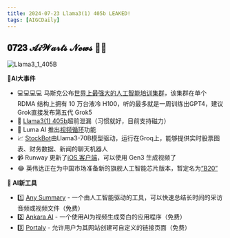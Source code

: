 ```yaml
---
title: 2024-07-23 Llama3(1) 405b LEAKED!
tags: [AIGCDaily]
---
```


## 𝟎𝟕𝟐𝟑 𝓐𝓲𝓦𝓪𝓻𝓽𝓼 𝓝𝓮𝔀𝓼  🧙📰 

![Llama3_1_405B](https://cdn.jsdelivr.net/gh/donttal/imgbed/img/Llama3_1_405B.webp)

**🤯AI大事件**

- 💻💻💻💻 马斯克公布[世界上最强大的人工智能培训集群](https://x.com/elonmusk/status/1815325410667749760)，该集群在单个 RDMA 结构上拥有 10 万台液冷 H100，听的最多就是一周训练出GPT4，建议Grok直接发布第五代 Grok5
- 🦙 [Llama3(1) 405b](https://x.com/kimmonismus/status/1815314833236984274)超前泄漏（习惯就好，目前支持磁力）
- 👀 Luma AI 推出[视频循环](https://x.com/ciguleva/status/1815453856853361006)功能
- 📈 [StockBot](https://t.me/AI_News_CN/11469)由Llama3-70B模型驱动，运行在Groq上，能够提供实时股票图表、财务数据、新闻的聊天机器人
- 📹 Runway 更新了[iOS 客户端](https://x.com/runwayml/status/1813289383224885252)，可以使用 Gen3 生成视频了
- 😂 英伟达正在为中国市场准备新的旗舰人工智能芯片版本，暂定名为[“B20”](https://www.reuters.com/technology/nvidia-preparing-version-new-flaghip-ai-chip-chinese-market-sources-say-2024-07-22/)

**🧰 AI新工具**

- 1️⃣ [Any Summary](https://www.anysummary.app/) - 一个由人工智能驱动的工具，可以快速总结长时间的采访音频或视频文件（免费）
- 2️⃣ [Ankara AI](https://ankarawebsite.vercel.app/) - 一个使用AI为视频生成旁白的应用程序（免费）
- 3️⃣ [Portaly](https://portaly.cc/en) - 允许用户为其网站创建可自定义的链接页面（免费）
